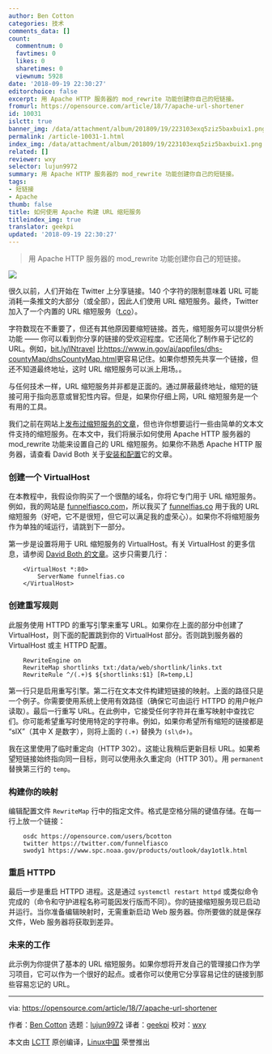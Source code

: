```yaml
---
author: Ben Cotton
categories: 技术
comments_data: []
count:
  commentnum: 0
  favtimes: 0
  likes: 0
  sharetimes: 0
  viewnum: 5928
date: '2018-09-19 22:30:27'
editorchoice: false
excerpt: 用 Apache HTTP 服务器的 mod_rewrite 功能创建你自己的短链接。
fromurl: https://opensource.com/article/18/7/apache-url-shortener
id: 10031
islctt: true
banner_img: /data/attachment/album/201809/19/223103exq5ziz5baxbuix1.png
permalink: /article-10031-1.html
index_img: /data/attachment/album/201809/19/223103exq5ziz5baxbuix1.png.thumb.jpg
related: []
reviewer: wxy
selector: lujun9972
summary: 用 Apache HTTP 服务器的 mod_rewrite 功能创建你自己的短链接。
tags:
- 短链接
- Apache
thumb: false
title: 如何使用 Apache 构建 URL 缩短服务
titleindex_img: true
translator: geekpi
updated: '2018-09-19 22:30:27'
---
```



> 
> 用 Apache HTTP 服务器的 mod\_rewrite 功能创建你自己的短链接。
> 
> 
> 


![](/data/attachment/album/201809/19/223103exq5ziz5baxbuix1.png)


很久以前，人们开始在 Twitter 上分享链接。140 个字符的限制意味着 URL 可能消耗一条推文的大部分（或全部），因此人们使用 URL 缩短服务。最终，Twitter 加入了一个内置的 URL 缩短服务（[t.co](http://t.co)）。


字符数现在不重要了，但还有其他原因要缩短链接。首先，缩短服务可以提供分析功能 —— 你可以看到你分享的链接的受欢迎程度。它还简化了制作易于记忆的 URL。例如，[bit.ly/INtravel](http://bit.ly/INtravel) 比<https://www.in.gov/ai/appfiles/dhs-countyMap/dhsCountyMap.html>更容易记住。如果你想预先共享一个链接，但还不知道最终地址，这时 URL 缩短服务可以派上用场。。


与任何技术一样，URL 缩短服务并非都是正面的。通过屏蔽最终地址，缩短的链接可用于指向恶意或冒犯性内容。但是，如果你仔细上网，URL 缩短服务是一个有用的工具。


我们之前在网站上[发布过缩短服务的文章](https://opensource.com/article/17/3/url-link-shortener)，但也许你想要运行一些由简单的文本文件支持的缩短服务。在本文中，我们将展示如何使用 Apache HTTP 服务器的 mod\_rewrite 功能来设置自己的 URL 缩短服务。如果你不熟悉 Apache HTTP 服务器，请查看 David Both 关于[安装和配置](https://opensource.com/article/18/2/how-configure-apache-web-server)它的文章。


### 创建一个 VirtualHost


在本教程中，我假设你购买了一个很酷的域名，你将它专门用于 URL 缩短服务。例如，我的网站是 [funnelfiasco.com](http://funnelfiasco.com)，所以我买了 [funnelfias.co](http://funnelfias.co) 用于我的 URL 缩短服务（好吧，它不是很短，但它可以满足我的虚荣心）。如果你不将缩短服务作为单独的域运行，请跳到下一部分。


第一步是设置将用于 URL 缩短服务的 VirtualHost。有关 VirtualHost 的更多信息，请参阅 [David Both 的文章](https://opensource.com/article/18/3/configuring-multiple-web-sites-apache)。这步只需要几行：



```
    <VirtualHost *:80>
        ServerName funnelfias.co
    </VirtualHost>
```

### 创建重写规则


此服务使用 HTTPD 的重写引擎来重写 URL。如果你在上面的部分中创建了 VirtualHost，则下面的配置跳到你的 VirtualHost 部分。否则跳到服务器的 VirtualHost 或主 HTTPD 配置。



```
    RewriteEngine on
    RewriteMap shortlinks txt:/data/web/shortlink/links.txt
    RewriteRule ^/(.+)$ ${shortlinks:$1} [R=temp,L]
```

第一行只是启用重写引擎。第二行在文本文件构建短链接的映射。上面的路径只是一个例子。你需要使用系统上使用有效路径（确保它可由运行 HTTPD 的用户帐户读取）。最后一行重写 URL。在此例中，它接受任何字符并在重写映射中查找它们。你可能希望重写时使用特定的字符串。例如，如果你希望所有缩短的链接都是 “slX”（其中 X 是数字），则将上面的 `(.+)` 替换为 `(sl\d+)`。


我在这里使用了临时重定向（HTTP 302）。这能让我稍后更新目标 URL。如果希望短链接始终指向同一目标，则可以使用永久重定向（HTTP 301）。用 `permanent` 替换第三行的 `temp`。


### 构建你的映射


编辑配置文件 `RewriteMap` 行中的指定文件。格式是空格分隔的键值存储。在每一行上放一个链接：



```
    osdc https://opensource.com/users/bcotton
    twitter https://twitter.com/funnelfiasco
    swody1 https://www.spc.noaa.gov/products/outlook/day1otlk.html
```

### 重启 HTTPD


最后一步是重启 HTTPD 进程。这是通过 `systemctl restart httpd` 或类似命令完成的（命令和守护进程名称可能因发行版而不同）。你的链接缩短服务现已启动并运行。当你准备编辑映射时，无需重新启动 Web 服务器。你所要做的就是保存文件，Web 服务器将获取到差异。


### 未来的工作


此示例为你提供了基本的 URL 缩短服务。如果你想将开发自己的管理接口作为学习项目，它可以作为一个很好的起点。或者你可以使用它分享容易记住的链接到那些容易忘记的 URL。




---


via: <https://opensource.com/article/18/7/apache-url-shortener>


作者：[Ben Cotton](https://opensource.com/users/bcotton) 选题：[lujun9972](https://github.com/lujun9972) 译者：[geekpi](https://github.com/geekpi) 校对：[wxy](https://github.com/wxy)


本文由 [LCTT](https://github.com/LCTT/TranslateProject) 原创编译，[Linux中国](https://linux.cn/) 荣誉推出